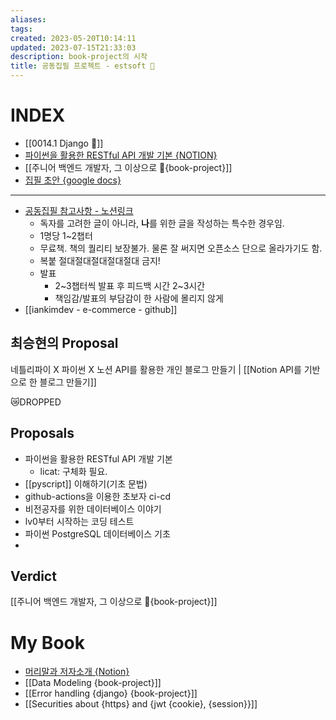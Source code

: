 ```yaml
---
aliases: 
tags: 
created: 2023-05-20T10:14:11
updated: 2023-07-15T21:33:03
description: book-project의 시작
title: 공동집필 프로젝트 - estsoft 📕
---
```


# INDEX

- [[0014.1 Django 🎈]]
- [파이썬을 활용한 RESTful API 개발 기본 {NOTION}](https://www.notion.so/paullabworkspace/RESTful-API-c78ae20e2dbc4565b7f5db531870f255?pvs=4 "https://www.notion.so/paullabworkspace/RESTful-API-c78ae20e2dbc4565b7f5db531870f255?pvs=4")
- [[주니어 백엔드 개발자, 그 이상으로 🚀{book-project}]]
- [집필 초안 {google docs}](https://docs.google.com/document/d/1woWwBsRwAkYulZEkLztsihBLTT2GrWwnGys6xhKUbd0/edit?usp=sharing)

---
- [공동집필 참고사항 - 노션링크](https://paullabworkspace.notion.site/db94b3465c1b414fac6bc4866231e042)
	- 독자를 고려한 글이 아니라, **나**를 위한 글을 작성하는 특수한 경우임.
	- 1명당 1~2챕터
	- 무료책. 책의 퀄리티 보장불가. 물론 잘 써지면 오픈소스 단으로 올라가기도 함.
	- 복붙 절대절대절대절대절대 금지!
	- 발표
		- 2~3챕터씩 발표 후 피드백 시간 2~3시간
		- 책임감/발표의 부담감이 한 사람에 몰리지 않게
- [[iankimdev - e-commerce - github]]

최승현의 Proposal
---
네틀리파이 X 파이썬 X 노션 API를 활용한 개인 블로그 만들기 | [[Notion API를 기반으로 한 블로그 만들기]]


😿DROPPED

Proposals
---
- 파이썬을 활용한 RESTful API 개발 기본
	- licat: 구체화 필요.
- [[pyscript]] 이해하기(기초 문법)
- github-actions을 이용한 초보자 ci-cd
- 비전공자를 위한 데이터베이스 이야기
- lv0부터 시작하는 코딩 테스트
- 파이썬 PostgreSQL 데이터베이스 기초
- 

Verdict
---
[[주니어 백엔드 개발자, 그 이상으로 🚀{book-project}]]

# My Book

- [머리말과 저자소개 {Notion}](https://www.notion.so/a99c4bc2c25443a4be2907c0c00b8aed?pvs=4)
- [[Data Modeling {book-project}]]
- [[Error handling {django} {book-project}]]
- [[Securities about {https} and {jwt {cookie}, {session}}]]
